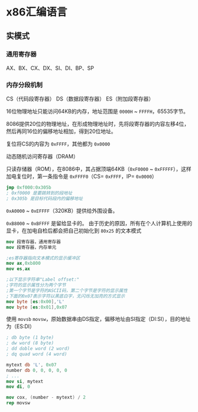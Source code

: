 # x86汇编语言
## 实模式
### 通用寄存器
AX、BX、CX、DX、SI、DI、BP、SP
### 内存分段机制
CS（代码段寄存器）
DS（数据段寄存器）
ES（附加段寄存器）

16位物理地址只能访问64KB的内存，地址范围是 `0000H` ~ `FFFFH`，65535字节。

8086提供20位的物理地址，在形成物理地址时，先将段寄存器的内容左移4位，然后再同16位的偏移地址相加，得到20位地址。

复位将CS的内容为 `0xFFFF`，其他都为 `0x0000`

动态随机访问寄存器（DRAM）

只读存储器（ROM），在8086中，其占据顶端64KB（`0xF0000` ~ `0xFFFFF`），这样加电复位时，第一条指令是 `0xFFFF0`（CS= `0xFFFF`，IP= `0x0000`）

```nasm
jmp 0xf000:0x305b
; 0xf0000 是要跳转到的段地址
; 0x305b 是目标代码段内的偏移地址
```

`0xA0000` ~ `0xEFFFF`（320KB）提供给外围设备。

`0xB8000` ~ `0xBFFFF` 是留给显卡的。
由于历史的原因，所有在个人计算机上使用的显卡，在加电自检后都会把自己初始化到 `80x25` 的文本模式

```nasm
mov 段寄存器，通用寄存器
mov 段寄存器，内存单元
```

```nasm
;es寄存器指向文本模式的显示缓冲区
mov ax,0xb800
mov es,ax

;以下显示字符串"Label offset:"
;字符的显示属性分为两个字节
;第一个字节是字符的ASCII码，第二个字节是字符的显示属性
;下面的0x07表示字符以黑底白字，无闪烁无加亮的方式显示
mov byte [es:0x00],'L'
mov byte [es:0x01],0x07
```

使用 `movsb`  `movsw`，原始数据串由DS指定，偏移地址由SI指定（DI:SI），目的地址为（ES:DI）

```nasm
; db byte (1 byte)
; dw word (8 byte)
; dd doble word (2 word)
; dq quad word (4 word)

mytext db 'L', 0x07
number db 0, 0, 0, 0, 0
; ...
mov si, mytext
mov di, 0

mov cox, (number - mytext) / 2
rep movsw
```
